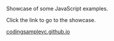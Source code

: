Showcase of some JavaScript examples.

Click the link to go to the showcase.

[codingsamplevc.github.io](codingsamplevc.github.io)
